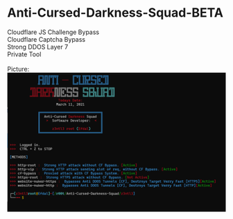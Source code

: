 # Anti-Cursed-Darkness-Squad-BETA
Cloudflare JS Challenge Bypass<br>Cloudflare Captcha Bypass<br>Strong DDOS Layer 7<br>Private Tool<br><br>Picture:<br>
![alt text](home.png)
